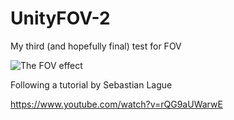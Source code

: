 # UnityFOV-2
 My third (and hopefully final) test for FOV

![The FOV effect](https://i.imgur.com/gY4ay2L.gif "Test FOV")

Following a tutorial by Sebastian Lague

https://www.youtube.com/watch?v=rQG9aUWarwE
